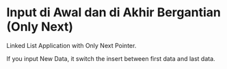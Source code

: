 # Input di Awal dan di Akhir Bergantian (Only Next)
Linked List Application with Only Next Pointer.

If you input New Data, it switch the insert between first data and last data.
